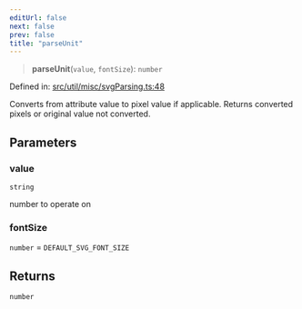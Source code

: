 ```yaml
---
editUrl: false
next: false
prev: false
title: "parseUnit"
---
```


> **parseUnit**(`value`, `fontSize`): `number`

Defined in: [src/util/misc/svgParsing.ts:48](https://github.com/fabricjs/fabric.js/blob/977f797255d8c56b5b68360b0d45bed33697d2e8/src/util/misc/svgParsing.ts#L48)

Converts from attribute value to pixel value if applicable.
Returns converted pixels or original value not converted.

## Parameters

### value

`string`

number to operate on

### fontSize

`number` = `DEFAULT_SVG_FONT_SIZE`

## Returns

`number`
